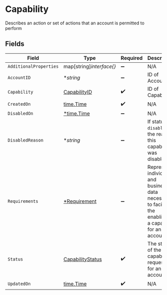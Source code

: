 # Capability

Describes an action or set of actions that an account is permitted to perform


## Fields

| Field                                                                                                       | Type                                                                                                        | Required                                                                                                    | Description                                                                                                 |
| ----------------------------------------------------------------------------------------------------------- | ----------------------------------------------------------------------------------------------------------- | ----------------------------------------------------------------------------------------------------------- | ----------------------------------------------------------------------------------------------------------- |
| `AdditionalProperties`                                                                                      | map[string]*interface{}*                                                                                    | :heavy_minus_sign:                                                                                          | N/A                                                                                                         |
| `AccountID`                                                                                                 | **string*                                                                                                   | :heavy_minus_sign:                                                                                          | ID of Account                                                                                               |
| `Capability`                                                                                                | [CapabilityID](../../models/shared/capabilityid.md)                                                         | :heavy_check_mark:                                                                                          | ID of Capability                                                                                            |
| `CreatedOn`                                                                                                 | [time.Time](https://pkg.go.dev/time#Time)                                                                   | :heavy_check_mark:                                                                                          | N/A                                                                                                         |
| `DisabledOn`                                                                                                | [*time.Time](https://pkg.go.dev/time#Time)                                                                  | :heavy_minus_sign:                                                                                          | N/A                                                                                                         |
| `DisabledReason`                                                                                            | **string*                                                                                                   | :heavy_minus_sign:                                                                                          | If status is `disabled`, the reason this capability was disabled                                            |
| `Requirements`                                                                                              | [*Requirement](../../models/shared/requirement.md)                                                          | :heavy_minus_sign:                                                                                          | Represents individual and business data necessary to facilitate the enabling of a capability for an account |
| `Status`                                                                                                    | [CapabilityStatus](../../models/shared/capabilitystatus.md)                                                 | :heavy_check_mark:                                                                                          | The status of the capability requested for an account                                                       |
| `UpdatedOn`                                                                                                 | [time.Time](https://pkg.go.dev/time#Time)                                                                   | :heavy_check_mark:                                                                                          | N/A                                                                                                         |